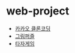 # web-project

- [카카오 클론코딩](https://github.com/HWANBINYOO/web-project/tree/main/kakao)
- [그림퍼즐](https://github.com/HWANBINYOO/web-project/tree/main/%EA%B7%B8%EB%A6%BC%ED%8D%BC%EC%A6%90)
- [타자게임](https://github.com/HWANBINYOO/web-project/tree/main/%ED%83%80%EC%9E%90%EA%B2%8C%EC%9E%84)

